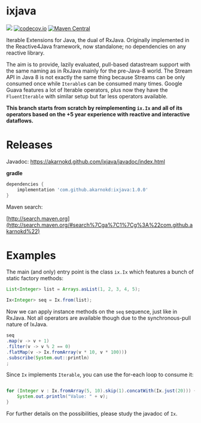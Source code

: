 ixjava
=================

<a href='https://github.com/akarnokd/ixjava/actions?query=workflow%3A%22Java+CI+with+Gradle%22'><img src='https://github.com/akarnokd/ixjava/workflows/Java%20CI%20with%20Gradle/badge.svg'></a>
[![codecov.io](http://codecov.io/github/akarnokd/ixjava/coverage.svg?branch=1.x)](http://codecov.io/github/akarnokd/ixjava?branch=1.x)
[![Maven Central](https://maven-badges.herokuapp.com/maven-central/com.github.akarnokd/ixjava/badge.svg)](https://maven-badges.herokuapp.com/maven-central/com.github.akarnokd/ixjava)

Iterable Extensions for Java, the dual of RxJava. Originally implemented in the Reactive4Java framework, now standalone; no dependencies on any reactive library.

The aim is to provide, lazily evaluated, pull-based datastream support with the same naming as in RxJava mainly for the pre-Java-8 world. The Stream API in Java 8 is not exactly the same thing because Streams can be only consumed once while `Iterable`s can be consumed many times. Google Guava features a lot of Iterable operators, plus now they have the `FluentIterable` with similar setup
but far less operators available.

**This branch starts from scratch by reimplementing `ix.Ix` and all of its operators based on the +5 year experience with reactive
and interactive dataflows.**

# Releases

Javadoc: https://akarnokd.github.com/ixjava/javadoc/index.html

**gradle**

```groovy
dependencies {
    implementation 'com.github.akarnokd:ixjava:1.0.0'
}
```

Maven search:

[http://search.maven.org](http://search.maven.org/#search%7Cga%7C1%7Cg%3A%22com.github.akarnokd%22)

# Examples

The main (and only) entry point is the class `ix.Ix` which features a bunch of static factory methods:

```java
List<Integer> list = Arrays.asList(1, 2, 3, 4, 5);

Ix<Integer> seq = Ix.from(list);
```

Now we can apply instance methods on the `seq` sequence, just like in RxJava. Not all operators are available though due to the synchronous-pull nature of IxJava.

```java
seq
.map(v -> v + 1)
.filter(v -> v % 2 == 0)
.flatMap(v -> Ix.fromArray(v * 10, v * 100)))
.subscribe(System.out::println)
;
```

Since `Ix` implements `Iterable`, you can use the for-each loop to consume it:

```java

for (Integer v : Ix.fromArray(5, 10).skip(1).concatWith(Ix.just(20))) {
    System.out.println("Value: " + v);
}
```

For further details on the possibilities, please study the javadoc of `Ix`.
